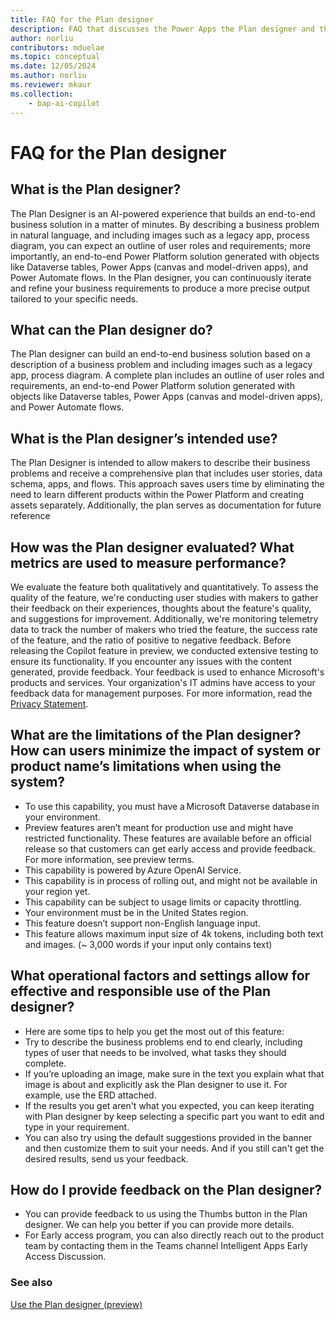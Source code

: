 ```yaml
---
title: FAQ for the Plan designer
description: FAQ that discusses the Power Apps the Plan designer and the key considerations for making use of this technology responsibly.
author: norliu
contributors: mduelae 
ms.topic: conceptual
ms.date: 12/05/2024
ms.author: norliu
ms.reviewer: mkaur
ms.collection: 
    - bap-ai-copilot
---
```


# FAQ for the Plan designer

## What is the Plan designer?

The Plan Designer is an AI-powered experience that builds an end-to-end business solution in a matter of minutes. By describing a business problem in natural language, and including images such as a legacy app, process diagram, you can expect an outline of user roles and requirements; more importantly, an end-to-end Power Platform solution generated with objects like Dataverse tables, Power Apps (canvas and model-driven apps), and Power Automate flows. In the Plan designer, you can continuously iterate and refine your business requirements to produce a more precise output tailored to your specific needs.

## What can the Plan designer do?

The Plan designer can build an end-to-end business solution based on a description of a business problem and including images such as a legacy app, process diagram. A complete plan includes an outline of user roles and requirements, an end-to-end Power Platform solution generated with objects like Dataverse tables, Power Apps (canvas and model-driven apps), and Power Automate flows.

## What is the Plan designer’s intended use?

The Plan Designer is intended to allow makers to describe their business problems and receive a comprehensive plan that includes user stories, data schema, apps, and flows. This approach saves users time by eliminating the need to learn different products within the Power Platform and creating assets separately. Additionally, the plan serves as documentation for future reference

## How was the Plan designer evaluated? What metrics are used to measure performance?

We evaluate the feature both qualitatively and quantitatively. To assess the quality of the feature, we're conducting user studies with makers to gather their feedback on their experiences, thoughts about the feature's quality, and suggestions for improvement. Additionally, we're monitoring telemetry data to track the number of makers who tried the feature, the success rate of the feature, and the ratio of positive to negative feedback. Before releasing the Copilot feature in preview, we conducted extensive testing to ensure its functionality. If you encounter any issues with the content generated, provide feedback. Your feedback is used to enhance Microsoft's products and services. Your organization's IT admins have access to your feedback data for management purposes. For more information, read the [Privacy Statement](https://go.microsoft.com/fwlink/?linkid=2182930%22%20%5Ct%20%22_blank).

## What are the limitations of the Plan designer? How can users minimize the impact of system or product name’s limitations when using the system?

- To use this capability, you must have a Microsoft Dataverse database in your environment.
- Preview features aren’t meant for production use and might have restricted functionality. These features are available before an official release so that customers can get early access and provide feedback. For more information, see preview terms.
- This capability is powered by Azure OpenAI Service.
- This capability is in process of rolling out, and might not be available in your region yet.
- This capability can be subject to usage limits or capacity throttling.
- Your environment must be in the United States region.
- This feature doesn’t support non-English language input.
- This feature allows maximum input size of 4k tokens, including both text and images. (~ 3,000 words if your input only contains text)

## What operational factors and settings allow for effective and responsible use of the Plan designer?

- Here are some tips to help you get the most out of this feature:
- Try to describe the business problems end to end clearly, including types of user that needs to be involved, what tasks they should complete.
- If you’re uploading an image, make sure in the text you explain what that image is about and explicitly ask the Plan designer to use it. For example, use the ERD attached.
- If the results you get aren't what you expected, you can keep iterating with Plan designer by keep selecting a specific part you want to edit and type in your requirement.
- You can also try using the default suggestions provided in the banner and then customize them to suit your needs. And if you still can't get the desired results, send us your feedback.

## How do I provide feedback on the Plan designer?

- You can provide feedback to us using the Thumbs button in the Plan designer. We can help you better if you can provide more details.
- For Early access program, you can also directly reach out to the product team by contacting them in the Teams channel Intelligent Apps Early Access Discussion.

### See also 

[Use the Plan designer (preview)](plan-designer.md)